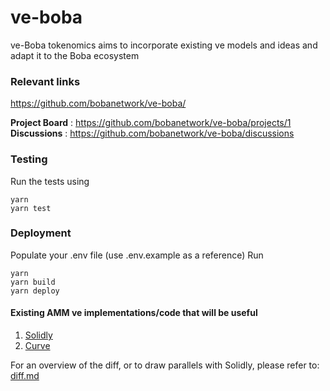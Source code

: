 # ve-boba
ve-Boba tokenomics aims to incorporate existing ve models and ideas and adapt it to the Boba ecosystem

### Relevant links
https://github.com/bobanetwork/ve-boba/

**Project Board** : https://github.com/bobanetwork/ve-boba/projects/1
**Discussions** : https://github.com/bobanetwork/ve-boba/discussions

### Testing

Run the tests using
```
yarn
yarn test
```

### Deployment

Populate your .env file (use .env.example as a reference)
Run
```
yarn
yarn build
yarn deploy
```

#### Existing AMM ve implementations/code that will be useful
1. [Solidly](https://github.com/solidlyexchange/solidly)
2. [Curve](https://github.com/curvefi/curve-dao-contracts)

For an overview of the diff, or to draw parallels with Solidly, please refer to: [diff.md](https://github.com/bobanetwork/boba/blob/develop/packages/boba/ve-boba/diff.md)
